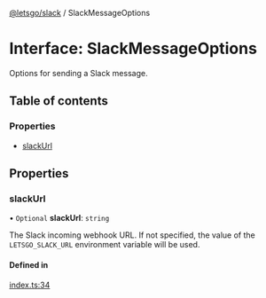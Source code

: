 [@letsgo/slack](../README.md) / SlackMessageOptions

# Interface: SlackMessageOptions

Options for sending a Slack message.

## Table of contents

### Properties

- [slackUrl](SlackMessageOptions.md#slackurl)

## Properties

### slackUrl

• `Optional` **slackUrl**: `string`

The Slack incoming webhook URL. If not specified, the value of the `LETSGO_SLACK_URL` environment
variable will be used.

#### Defined in

[index.ts:34](https://github.com/47chapters/letsgo/blob/11c7e19/packages/slack/src/index.ts#L34)
